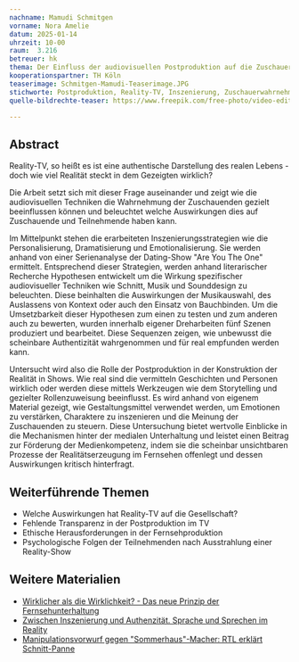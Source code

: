 ```yaml
---
nachname: Mamudi Schmitgen
vorname: Nora Amelie
datum: 2025-01-14
uhrzeit: 10-00
raum:  3.216
betreuer: hk
thema: Der Einfluss der audiovisuellen Postproduktion auf die Zuschauerwahrnehmung im Reality-TV
kooperationspartner: TH Köln
teaserimage: Schmitgen-Mamudi-Teaserimage.JPG
stichworte: Postproduktion, Reality-TV, Inszenierung, Zuschauerwahrnehmung 
quelle-bildrechte-teaser: https://www.freepik.com/free-photo/video-editor-content-creator-filming-tutorial-about-professionally-editing-footage_172749994.htm#fromView=image_search&page=1&position=0&uuid=8254bd0c-da23-4cd1-9f24-f76a58b32988

---
```


## Abstract

Reality-TV, so heißt es ist eine authentische Darstellung des realen Lebens - doch wie viel Realität steckt in dem Gezeigten wirklich? 

Die Arbeit setzt sich mit dieser Frage auseinander und zeigt wie die audiovisuellen Techniken die Wahrnehmung der Zuschauenden gezielt beeinflussen können und beleuchtet welche Auswirkungen dies auf Zuschauende und Teilnehmende haben kann.

Im Mittelpunkt stehen die erarbeiteten Inszenierungsstrategien wie die Personalisierung, Dramatisierung und Emotionalisierung. Sie werden anhand von einer Serienanalyse der Dating-Show "Are You The One" ermittelt. Entsprechend dieser Strategien, werden anhand literarischer Recherche Hypothesen entwickelt um die Wirkung spezifischer audiovisueller Techniken wie Schnitt, Musik und Sounddesign zu beleuchten. Diese beinhalten die Auswirkungen der Musikauswahl, des Auslassens von Kontext oder auch den Einsatz von Bauchbinden. Um die Umsetzbarkeit dieser Hypothesen zum einen zu testen und zum anderen auch zu bewerten, wurden innerhalb eigener Dreharbeiten fünf Szenen produziert und bearbeitet. Diese Sequenzen zeigen, wie unbewusst die scheinbare Authentizität wahrgenommen und für real empfunden werden kann. 

Untersucht wird also die Rolle der Postproduktion in der Konstruktion der Realität in Shows. Wie real sind die vermitteln Geschichten und Personen wirklich oder werden diese mittels Werkzeugen wie dem Storytelling und gezielter Rollenzuweisung beeinflusst. Es wird anhand von eigenem Material gezeigt, wie Gestaltungsmittel verwendet werden, um Emotionen zu verstärken, Charaktere zu inszenieren und die Meinung der Zuschauenden zu steuern. Diese Untersuchung bietet wertvolle Einblicke in die Mechanismen hinter der medialen Unterhaltung und leistet einen Beitrag zur Förderung der Medienkompetenz, indem sie die scheinbar unsichtbaren Prozesse der Realitätserzeugung im Fernsehen offenlegt und dessen Auswirkungen kritisch hinterfragt.


## Weiterführende Themen
- Welche Auswirkungen hat Reality-TV auf die Gesellschaft?
- Fehlende Transparenz in der Postproduktion im TV
- Ethische Herausforderungen in der Fernsehproduktion
- Psychologische Folgen der Teilnehmenden nach Ausstrahlung einer Reality-Show

## Weitere Materialien
- [Wirklicher als die Wirklichkeit? - Das neue Prinzip der Fernsehunterhaltung](https://www.deutsche-digitale-bibliothek.de/item/GD7RYGS5BNU4ITL35U2CHMDYEIQUHRHY)
- [Zwischen Inszenierung und Authenzität. Sprache und Sprechen im Reality](https://api.deutsche-digitale-bibliothek.de/binary/2439dfb3-8dc2-43e5-90fa-53280807df8a.pdf)
- [Manipulationsvorwurf gegen "Sommerhaus"-Macher: RTL erklärt Schnitt-Panne](https://www.abendzeitung-muenchen.de/promis/manipulationsvorwurf-gegen-sommerhaus-macher-rtl-erklaert-schnitt-panne-art-1013083)
